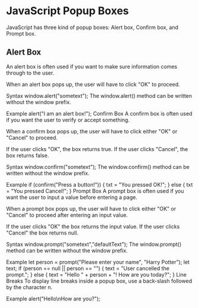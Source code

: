 # JavaScript Popup Boxes

JavaScript has three kind of popup boxes: Alert box, Confirm box, and Prompt box.

## Alert Box
An alert box is often used if you want to make sure information comes through to the user.

When an alert box pops up, the user will have to click "OK" to proceed.

Syntax
window.alert("sometext");
The window.alert() method can be written without the window prefix.

Example
alert("I am an alert box!");
Confirm Box
A confirm box is often used if you want the user to verify or accept something.

When a confirm box pops up, the user will have to click either "OK" or "Cancel" to proceed.

If the user clicks "OK", the box returns true. If the user clicks "Cancel", the box returns false.

Syntax
window.confirm("sometext");
The window.confirm() method can be written without the window prefix.

Example
if (confirm("Press a button!")) {
  txt = "You pressed OK!";
} else {
  txt = "You pressed Cancel!";
}
Prompt Box
A prompt box is often used if you want the user to input a value before entering a page.

When a prompt box pops up, the user will have to click either "OK" or "Cancel" to proceed after entering an input value.

If the user clicks "OK" the box returns the input value. If the user clicks "Cancel" the box returns null.

Syntax
window.prompt("sometext","defaultText");
The window.prompt() method can be written without the window prefix.

Example
let person = prompt("Please enter your name", "Harry Potter");
let text;
if (person == null || person == "") {
  text = "User cancelled the prompt.";
} else {
  text = "Hello " + person + "! How are you today?";
}
Line Breaks
To display line breaks inside a popup box, use a back-slash followed by the character n.

Example
alert("Hello\nHow are you?");